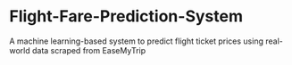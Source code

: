 # Flight-Fare-Prediction-System
A machine learning-based system to predict flight ticket prices using real-world data scraped from EaseMyTrip
